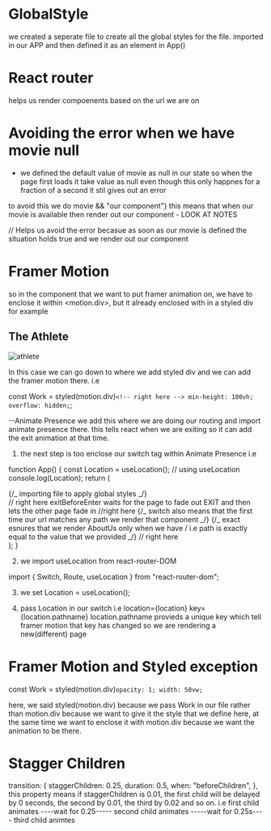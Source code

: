<!-- writing some random notes throughout the project in this file  -->

# GlobalStyle

we created a seperate file to create all the global styles
for the file.
imported in our APP and then defined it as an element in App()

# React router

helps us render compoenents based on the url we are on

# Avoiding the error when we have movie null

- we defined the default value of movie as null in our state so when the page first loads it
  take value as null even though this only happnes for a fraction of a second it stil gives out an error

to avoid this we do
movie && "our component"} this means that when our movie is available
then render out our component - LOOK AT NOTES

//
Helps us avoid the error becasue as soon as our movie is defined the situation holds true
and we render out our component

# Framer Motion

so in the component that we want to put framer animation on, we have to
enclose it within <motion.div>, but it already enclosed with in a styled
div
for example
<Work variants={pageAnimation} initial="hidden" animate="show">
<Movie>

<h2>The Athlete</h2>
<div className="line"></div>
<Link to="/work/the-athlete">
<img src={athlete} alt="athlete" />
</Link>
</Movie>
</Work>

In this case we can go down to where we add styled div and we can
add the framer motion there. i.e

const Work = styled(motion.div)`<!-- right here --> min-height: 100vh; overflow: hidden;`;

--Animate Presence
we add this where we are doing our routing and import animate presence there.
this tells react when we are exiting so it can add the exit animation at that time.

1. the next step is too enclose our switch tag within Animate Presence i.e

function App() {
const Location = useLocation(); // using useLocation
console.log(Location);
return (

<div className="App">
<GlobalStyle />
{/_ importing file to apply global styles _/}
<Nav />
<AnimatePresence exitBeforeEnter> // right here
exitBeforeEnter waits for the page to fade out EXIT and then lets the other page fade in 
<Switch location={location} key={location.pathname}> //right here 
{/_ switch also means that the first time our url matches any path we render that
component _/}
<Route path="/" exact>
{/_ exact esnures that we render AboutUs only when we have /
i.e path is exactly equal to the value that we provided _/}
<AboutUs />
</Route>
<Route path="/work" exact>
<OurWork />
</Route>
</Switch>
</AnimatePresence> // right here
</div>
);
}

2. we import useLocation from react-router-DOM

import { Switch, Route, useLocation } from "react-router-dom";

3. we set Location = useLocation();

4. pass Location in our switch i.e
   location={location} key={location.pathname}
   location.pathname provieds a unique key which tell framer motion that key
   has changed so we are rendering a new(different) page

# Framer Motion and Styled exception

const Work = styled(motion.div)`opacity: 1; width: 50vw;`

here, we said styled(motion.div) because we pass Work in our file rather
than motion.div because we want to give it the style that we define here,
at the same time we want to enclose it with motion.div because we want the
animation to be there.

# Stagger Children

transition: {
staggerChildren: 0.25,
duration: 0.5,
when: "beforeChildren",
},
this property means if staggerChildren is 0.01, the first child will be delayed by 0 seconds, the second by 0.01, the third by 0.02 and so on.
i.e
first child animates
----wait for 0.25-----
second child animates
-----wait for 0.25s----
third child animtes
